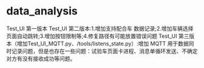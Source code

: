 # data_analysis
Test_UI 第一版本
Test_UI 第二版本:1.增加支持配合车 数据记录;2.增加车辆选择页面自动跳转;3.增加按钮限制等;4.修复路径有可能放置错误问题
Test_UI 第三版本（增加Test_UI_MQTT.py、/tools/listens_state.py）:增加 MQTT 用于数据同时记录问题，但是也存在一些问题：试验车页面卡进程、消息单循环发送、不确定对方有没有接收成功等问题。
